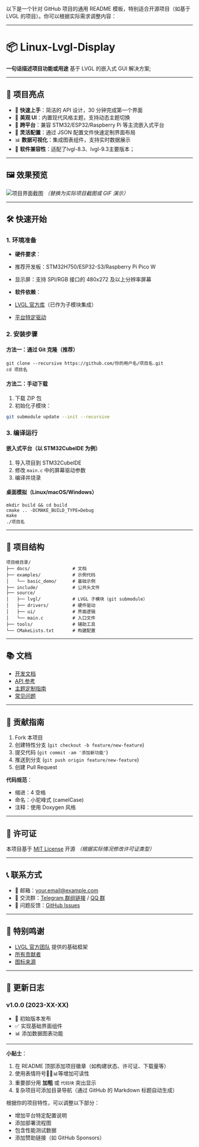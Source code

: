 以下是一个针对 GitHub 项目的通用 README 模板，特别适合开源项目（如基于 LVGL 的项目）。你可以根据实际需求调整内容：

***

# 📦 Linux-Lvgl-Display

**一句话描述项目功能或用途**
基于 LVGL 的嵌入式 GUI 解决方案;

***

## 🌟 项目亮点

- 🚀 **快速上手**：简洁的 API 设计，30 分钟完成第一个界面
- 🎨 **美观 UI**：内置现代风格主题，支持动态主题切换
- 📱 **跨平台**：兼容 STM32/ESP32/Raspberry Pi 等主流嵌入式平台
- 🔧 **灵活配置**：通过 JSON 配置文件快速定制界面布局
- 📊 **数据可视化**：集成图表组件，支持实时数据展示
- 🔧 **软件兼容性**：适配了lvgl-8.3、lvgl-9.3主要版本；

***

## 🖼️ 效果预览

![项目界面截图](https://via.placeholder.com/800x450?text=Project+Demo+Screenshot)
*（替换为实际项目截图或 GIF 演示）*

***

## 🛠️ 快速开始

### 1. 环境准备

- **硬件要求**：
- 推荐开发板：STM32H750/ESP32-S3/Raspberry Pi Pico W
- 显示屏：支持 SPI/RGB 接口的 480x272 及以上分辨率屏幕

- **软件依赖**：
- [LVGL 官方库](https://github.com/lvgl/lvgl)（已作为子模块集成）
- [平台特定驱动](https://docs.lvgl.io/latest/en/html/get-started/index.html)

### 2. 安装步骤

#### 方法一：通过 Git 克隆（推荐）

```
git clone --recursive https://github.com/你的用户名/项目名.git
cd 项目名
```

#### 方法二：手动下载

1. 下载 ZIP 包
2. 初始化子模块：
```bash
git submodule update --init --recursive
```

### 3. 编译运行

#### 嵌入式平台（以 STM32CubeIDE 为例）

1. 导入项目到 STM32CubeIDE
2. 修改 `main.c` 中的屏幕驱动参数
3. 编译并烧录

#### 桌面模拟（Linux/macOS/Windows）

```
mkdir build && cd build
cmake .. -DCMAKE_BUILD_TYPE=Debug
make
./项目名
```

***

## 📂 项目结构

```
项目根目录/
├── docs/                # 文档
├── examples/            # 示例代码
│   └── basic_demo/      # 基础示例
├── include/             # 公共头文件
├── source/
│   ├── lvgl/            # LVGL 子模块（git submodule）
│   ├── drivers/         # 硬件驱动
│   ├── ui/              # 界面逻辑
│   └── main.c           # 入口文件
├── tools/               # 辅助工具
└── CMakeLists.txt       # 构建配置
```

***

## 📚 文档

- [开发文档](docs/development.md)
- [API 参考](docs/api_reference.md)
- [主题定制指南](docs/theming.md)
- [常见问题](docs/faq.md)

***

## 🤝 贡献指南

1. Fork 本项目
2. 创建特性分支 (`git checkout -b feature/new-feature`)
3. 提交代码 (`git commit -am '添加新功能'`)
4. 推送到分支 (`git push origin feature/new-feature`)
5. 创建 Pull Request

**代码规范**：

- 缩进：4 空格
- 命名：小驼峰式 (camelCase)
- 注释：使用 Doxygen 风格

***

## 📜 许可证

本项目基于 [MIT License](LICENSE) 开源
*（根据实际情况修改许可证类型）*

***

## 📞 联系方式

- 📧 邮箱：your.email@example.com
- 💬 交流群：[Telegram 群组链接](https://t.me/yourgroup) / [QQ 群](https://jq.qq.com/)
- 🐞 问题反馈：[GitHub Issues](https://github.com/你的用户名/项目名/issues)

***

## 🙏 特别鸣谢

- [LVGL 官方团队](https://github.com/lvgl) 提供的基础框架
- [所有贡献者](https://github.com/你的用户名/项目名/graphs/contributors)
- [图标来源](https://www.flaticon.com/)

***

## 📌 更新日志

### v1.0.0 (2023-XX-XX)

- 🎉 初始版本发布
- ✅ 实现基础界面组件
- 📊 添加数据图表功能

***

**小贴士**：

1. 在 README 顶部添加项目徽章（如构建状态、许可证、下载量等）  
2. 使用表情符号🎨🚀📊等增加可读性  
3. 重要部分用 **加粗** 或 `代码块` 突出显示  
4. 复杂项目可添加目录导航（通过 GitHub 的 Markdown 标题自动生成）

根据你的项目特性，可以调整以下部分：

- 增加平台特定配置说明
- 添加部署流程图
- 包含性能测试数据
- 添加赞助链接（如 GitHub Sponsors）